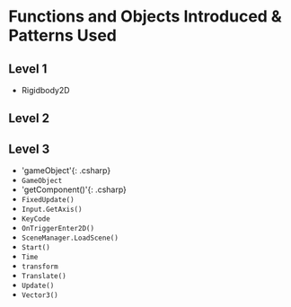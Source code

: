 # Functions and Objects Introduced & Patterns Used

## Level 1
* Rigidbody2D

## Level 2

## Level 3

* 'gameObject'{: .csharp}
* ```GameObject```
* 'getComponent()'{: .csharp}
* ```FixedUpdate()```
* ```Input.GetAxis()```
* ```KeyCode```
* ```OnTriggerEnter2D()```
* ```SceneManager.LoadScene()```
* ```Start()```
* ```Time```
* ```transform```
* ```Translate()```
* ```Update()```
* ```Vector3()```
